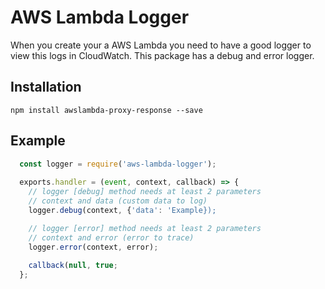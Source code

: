 # AWS Lambda Logger
When you create your a AWS Lambda you need to have a good logger to view this logs in CloudWatch. This package has a debug and error logger.

## Installation
`npm install awslambda-proxy-response --save`

## Example
```javascript
  const logger = require('aws-lambda-logger');
 
  exports.handler = (event, context, callback) => {
    // logger [debug] method needs at least 2 parameters
    // context and data (custom data to log)
    logger.debug(context, {'data': 'Example});

    // logger [error] method needs at least 2 parameters
    // context and error (error to trace)
    logger.error(context, error);
    
    callback(null, true;
  };
  ```
